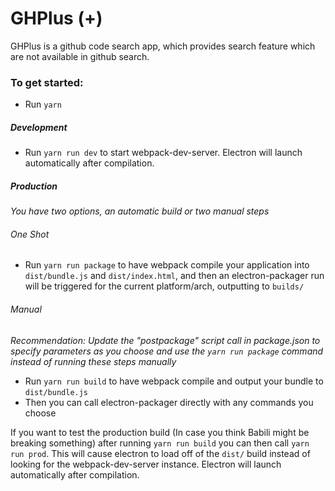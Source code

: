 # GHPlus (+)

GHPlus is a github code search app, which provides search feature which are not available in github search.

### To get started:
* Run `yarn`

##### Development
* Run `yarn run dev` to start webpack-dev-server. Electron will launch automatically after compilation.

##### Production
_You have two options, an automatic build or two manual steps_

###### One Shot
* Run `yarn run package` to have webpack compile your application into `dist/bundle.js` and `dist/index.html`, and then an electron-packager run will be triggered for the current platform/arch, outputting to `builds/`

###### Manual
_Recommendation: Update the "postpackage" script call in package.json to specify parameters as you choose and use the `yarn run package` command instead of running these steps manually_
* Run `yarn run build` to have webpack compile and output your bundle to `dist/bundle.js`
* Then you can call electron-packager directly with any commands you choose

If you want to test the production build (In case you think Babili might be breaking something) after running `yarn run build` you can then call `yarn run prod`. This will cause electron to load off of the `dist/` build instead of looking for the webpack-dev-server instance. Electron will launch automatically after compilation.
